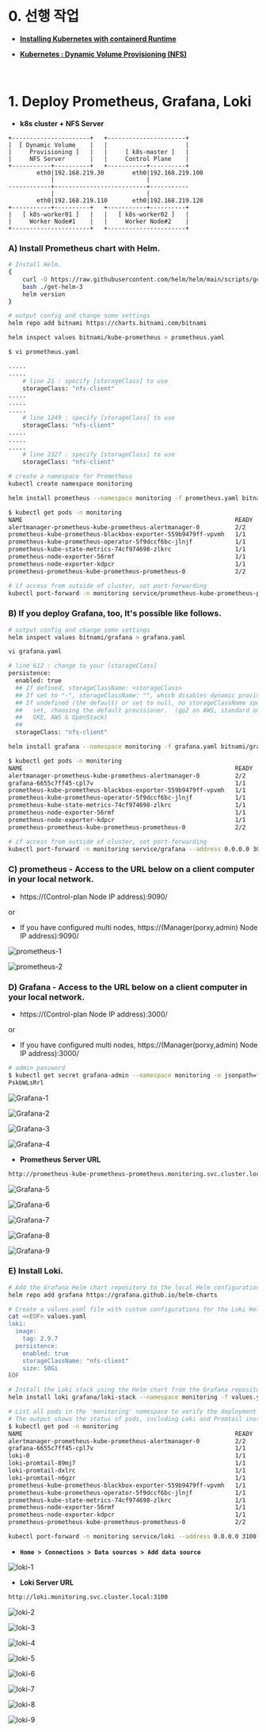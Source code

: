 # 0. 선행 작업

- [**Installing Kubernetes with containerd Runtime**](https://github.com/revenge1005/k8s-cluster-setup/tree/main/02.%20Container%20runtime/02-02.%20containerd)

- [**Kubernetes : Dynamic Volume Provisioning (NFS)**](https://github.com/revenge1005/k8s-cluster-setup/tree/main/05.%20Dynamic%20Volume%20Provisioning/05-01.%20NFS)

<BR>

# 1. Deploy Prometheus, Grafana, Loki

- **k8s cluster + NFS Server**

```
+----------------------+   +----------------------+
|  [ Dynamic Volume    |   |                      |
|     Provisioning ]   |   |     [ k8s-master ]   |
|     NFS Server       |   |     Control Plane    |
+-----------+----------+   +-----------+----------+
        eth0|192.168.219.30        eth0|192.168.219.100
            |                          |
------------+--------------------------+-----------
            |                          |
        eth0|192.168.219.110       eth0|192.168.219.120
+-----------+----------+   +-----------+----------+
|   [ k8s-worker01 ]   |   |   [ k8s-worker02 ]   |
|     Worker Node#1    |   |     Worker Node#2    |
+----------------------+   +----------------------+
```

### A) Install Prometheus chart with Helm.

```bash
# Install Helm.
{
    curl -O https://raw.githubusercontent.com/helm/helm/main/scripts/get-helm-3
    bash ./get-helm-3
    helm version
}
```

```bash
# output config and change some settings
helm repo add bitnami https://charts.bitnami.com/bitnami

helm inspect values bitnami/kube-prometheus > prometheus.yaml
```

```bash
$ vi prometheus.yaml

.....
.....
    # line 21 : specify [storageClass] to use
    storageClass: "nfs-client"
.....
.....
.....
    # line 1249 : specify [storageClass] to use
    storageClass: "nfs-client"
.....
.....
.....
    # line 2327 : specify [storageClass] to use
    storageClass: "nfs-client"
```

```bash
# create a namespace for Prometheus
kubectl create namespace monitoring

helm install prometheus --namespace monitoring -f prometheus.yaml bitnami/kube-prometheus
```

```bash
$ kubectl get pods -n monitoring
NAME                                                            READY   STATUS    RESTARTS   AGE
alertmanager-prometheus-kube-prometheus-alertmanager-0          2/2     Running   0          104s
prometheus-kube-prometheus-blackbox-exporter-559b9479ff-vpvmh   1/1     Running   0          2m22s
prometheus-kube-prometheus-operator-5f9dccf6bc-jlnjf            1/1     Running   0          2m22s
prometheus-kube-state-metrics-74cf974698-zlkrc                  1/1     Running   0          2m22s
prometheus-node-exporter-56rmf                                  1/1     Running   0          2m22s
prometheus-node-exporter-kdpcr                                  1/1     Running   0          2m22s
prometheus-prometheus-kube-prometheus-prometheus-0              2/2     Running   0          104s
```

```bash
# if access from outside of cluster, set port-forwarding
kubectl port-forward -n monitoring service/prometheus-kube-prometheus-prometheus --address 0.0.0.0 9090:9090 &
```

### B) If you deploy Grafana, too, It's possible like follows.

```bash
# output config and change some settings
helm inspect values bitnami/grafana > grafana.yaml
```

```bash
vi grafana.yaml

# line 612 : change to your [storageClass]
persistence:
  enabled: true
  ## If defined, storageClassName: <storageClass>
  ## If set to "-", storageClassName: "", which disables dynamic provisioning
  ## If undefined (the default) or set to null, no storageClassName spec is
  ##   set, choosing the default provisioner.  (gp2 on AWS, standard on
  ##   GKE, AWS & OpenStack)
  ##
  storageClass: "nfs-client"
```

```bash
helm install grafana --namespace monitoring -f grafana.yaml bitnami/grafana
```

```bash
$ kubectl get pods -n monitoring
NAME                                                            READY   STATUS    RESTARTS   AGE
alertmanager-prometheus-kube-prometheus-alertmanager-0          2/2     Running   0          4m31s
grafana-6655c7ff45-cpl7v                                        1/1     Running   0          97s  # <- grafana
prometheus-kube-prometheus-blackbox-exporter-559b9479ff-vpvmh   1/1     Running   0          5m9s
prometheus-kube-prometheus-operator-5f9dccf6bc-jlnjf            1/1     Running   0          5m9s
prometheus-kube-state-metrics-74cf974698-zlkrc                  1/1     Running   0          5m9s
prometheus-node-exporter-56rmf                                  1/1     Running   0          5m9s
prometheus-node-exporter-kdpcr                                  1/1     Running   0          5m9s
prometheus-prometheus-kube-prometheus-prometheus-0              2/2     Running   0          4m31s
```

```bash
# if access from outside of cluster, set port-forwarding
kubectl port-forward -n monitoring service/grafana --address 0.0.0.0 3000:3000 &
```

### C) prometheus - Access to the URL below on a client computer in your local network.

- https://(Control-plan Node IP address):9090/

or

- If you have configured multi nodes, https://(Manager(porxy,admin) Node IP address):9090/

![prometheus-1](https://github.com/revenge1005/k8s-cluster-setup/blob/main/07.%20Monitoring/img/prometheus-1.PNG)

![prometheus-2](https://github.com/revenge1005/k8s-cluster-setup/blob/main/07.%20Monitoring/img/prometheus-2.PNG)

### D) Grafana - Access to the URL below on a client computer in your local network.

- https://(Control-plan Node IP address):3000/

or

- If you have configured multi nodes, https://(Manager(porxy,admin) Node IP address):3000/

```bash
# admin password
$ kubectl get secret grafana-admin --namespace monitoring -o jsonpath="{.data.GF_SECURITY_ADMIN_PASSWORD}" | base64 -d
PskbWLsRrl
```

![Grafana-1](https://github.com/revenge1005/k8s-cluster-setup/blob/main/07.%20Monitoring/img/grafana-1.PNG)

![Grafana-2](https://github.com/revenge1005/k8s-cluster-setup/blob/main/07.%20Monitoring/img/grafana-2.PNG)

![Grafana-3](https://github.com/revenge1005/k8s-cluster-setup/blob/main/07.%20Monitoring/img/grafana-3.PNG)

![Grafana-4](https://github.com/revenge1005/k8s-cluster-setup/blob/main/07.%20Monitoring/img/grafana-4.PNG)

- **Prometheus Server URL**

```bash
http://prometheus-kube-prometheus-prometheus.monitoring.svc.cluster.local
```

![Grafana-5](https://github.com/revenge1005/k8s-cluster-setup/blob/main/07.%20Monitoring/img/grafana-5.PNG)

![Grafana-6](https://github.com/revenge1005/k8s-cluster-setup/blob/main/07.%20Monitoring/img/grafana-6.PNG)

![Grafana-7](https://github.com/revenge1005/k8s-cluster-setup/blob/main/07.%20Monitoring/img/grafana-7.PNG)

![Grafana-8](https://github.com/revenge1005/k8s-cluster-setup/blob/main/07.%20Monitoring/img/grafana-8.PNG)

![Grafana-9](https://github.com/revenge1005/k8s-cluster-setup/blob/main/07.%20Monitoring/img/grafana-9.PNG)


### E) Install Loki.

```bash
# Add the Grafana Helm chart repository to the local Helm configuration
helm repo add grafana https://grafana.github.io/helm-charts
```

```bash
# Create a values.yaml file with custom configurations for the Loki Helm chart.
cat <<EOF> values.yaml
loki:
  image:
    tag: 2.9.7
  persistence:
    enabled: true
    storageClassName: "nfs-client"
    size: 50Gi
EOF
```

```bash
# Install the Loki stack using the Helm chart from the Grafana repository
helm install loki grafana/loki-stack --namespace monitoring -f values.yaml
```

```bash
# List all pods in the 'monitoring' namespace to verify the deployment
# The output shows the status of pods, including Loki and Promtail instances
$ kubectl get pod -n monitoring
NAME                                                            READY   STATUS    RESTARTS   AGE
alertmanager-prometheus-kube-prometheus-alertmanager-0          2/2     Running   0          42m
grafana-6655c7ff45-cpl7v                                        1/1     Running   0          39m
loki-0                                                          1/1     Running   0          3m1s # <-
loki-promtail-89mj7                                             1/1     Running   0          3m1s # <-
loki-promtail-dxlrc                                             1/1     Running   0          3m1s # <-
loki-promtail-n6gzr                                             1/1     Running   0          3m1s # <-
prometheus-kube-prometheus-blackbox-exporter-559b9479ff-vpvmh   1/1     Running   0          42m
prometheus-kube-prometheus-operator-5f9dccf6bc-jlnjf            1/1     Running   0          42m
prometheus-kube-state-metrics-74cf974698-zlkrc                  1/1     Running   0          42m
prometheus-node-exporter-56rmf                                  1/1     Running   0          42m
prometheus-node-exporter-kdpcr                                  1/1     Running   0          42m
prometheus-prometheus-kube-prometheus-prometheus-0              2/2     Running   0          42m
```

```bash
kubectl port-forward -n monitoring service/loki --address 0.0.0.0 3100:3100 &
```

- **`Home > Connections > Data sources > Add data source`**

![loki-1](https://github.com/revenge1005/k8s-cluster-setup/blob/main/07.%20Monitoring/img/loki-1.PNG)

- **Loki Server URL**

```bash
http://loki.monitoring.svc.cluster.local:3100
```

![loki-2](https://github.com/revenge1005/k8s-cluster-setup/blob/main/07.%20Monitoring/img/loki-2.PNG)

![loki-3](https://github.com/revenge1005/k8s-cluster-setup/blob/main/07.%20Monitoring/img/loki-3.PNG)

![loki-4](https://github.com/revenge1005/k8s-cluster-setup/blob/main/07.%20Monitoring/img/loki-4.PNG)

![loki-5](https://github.com/revenge1005/k8s-cluster-setup/blob/main/07.%20Monitoring/img/loki-5.PNG)

![loki-6](https://github.com/revenge1005/k8s-cluster-setup/blob/main/07.%20Monitoring/img/loki-6.PNG)

![loki-7](https://github.com/revenge1005/k8s-cluster-setup/blob/main/07.%20Monitoring/img/loki-7.PNG)

![loki-8](https://github.com/revenge1005/k8s-cluster-setup/blob/main/07.%20Monitoring/img/loki-8.PNG)

![loki-9](https://github.com/revenge1005/k8s-cluster-setup/blob/main/07.%20Monitoring/img/loki-9.PNG)